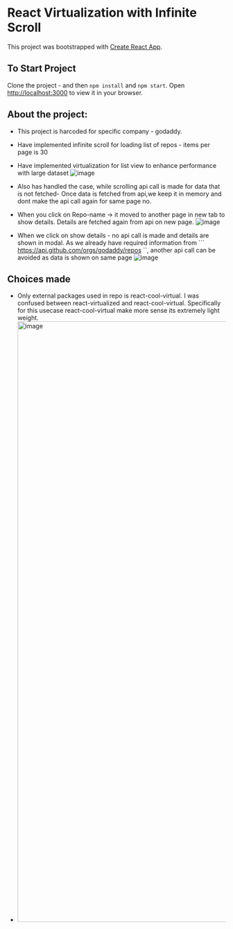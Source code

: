 # React Virtualization with Infinite Scroll

This project was bootstrapped with [Create React App](https://github.com/facebook/create-react-app).

## To Start Project

Clone the project - and then
 ```npm install``` and ```npm start```. Open [http://localhost:3000](http://localhost:3000) to view it in your browser.

 ## About the project:
 - This project is harcoded for specific company - godaddy.
 - Have implemented infinite scroll for loading list of repos - items per page is 30
 - Have implemented virtualization for list view to enhance performance with large dataset
 ![image](https://user-images.githubusercontent.com/10628479/196141767-8d6a73fe-cc64-4857-a37e-1e647da35440.png)

 - Also has handled the case, while scrolling api call is made for data that is not fetched- Once data is fetched from api,we keep it in memory and dont make the api call again for same page no. 
 - When you click on Repo-name -> it moved to another page in new tab to show details. Details are fetched again from api on new page.
![image](https://user-images.githubusercontent.com/10628479/196140299-c6904647-a0a3-4e9a-9109-0405be7ea7f6.png)
- When we click on show details - no api call is made and details are shown in modal. As we already have required information from ``` https://api.github.com/orgs/godaddy/repos ``, another api call can be avoided as data is shown on same page
![image](https://user-images.githubusercontent.com/10628479/196141042-3b09a411-9765-4f48-9657-656155318c0a.png)

 ## Choices made
 - Only external packages used in repo is react-cool-virtual. I was confused between react-virtualized and react-cool-virtual. Specifically for this usecase react-cool-virtual make more sense its extremely light weight.
 - <img width="1385" alt="image" src="https://user-images.githubusercontent.com/10628479/196144494-fc56ac99-21c0-4727-8cf2-e148d42aed23.png">







